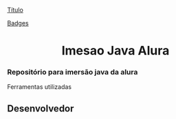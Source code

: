 [Título](#Título)

[Badges](#Badges)
<h1 align="center">Imesao Java Alura</h1>

<h3>Repositório para imersão java da alura</h3
<h2>Ferramentas utilizadas</h2>
<h2>Desenvolvedor</h2>
